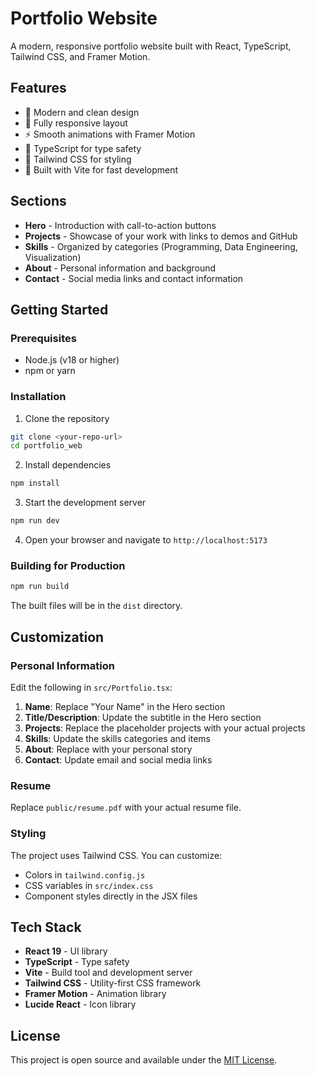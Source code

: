 # Portfolio Website

A modern, responsive portfolio website built with React, TypeScript, Tailwind CSS, and Framer Motion.

## Features

- 🎨 Modern and clean design
- 📱 Fully responsive layout
- ⚡ Smooth animations with Framer Motion
- 🎯 TypeScript for type safety
- 🎨 Tailwind CSS for styling
- 🔧 Built with Vite for fast development

## Sections

- **Hero** - Introduction with call-to-action buttons
- **Projects** - Showcase of your work with links to demos and GitHub
- **Skills** - Organized by categories (Programming, Data Engineering, Visualization)
- **About** - Personal information and background
- **Contact** - Social media links and contact information

## Getting Started

### Prerequisites

- Node.js (v18 or higher)
- npm or yarn

### Installation

1. Clone the repository
```bash
git clone <your-repo-url>
cd portfolio_web
```

2. Install dependencies
```bash
npm install
```

3. Start the development server
```bash
npm run dev
```

4. Open your browser and navigate to `http://localhost:5173`

### Building for Production

```bash
npm run build
```

The built files will be in the `dist` directory.

## Customization

### Personal Information

Edit the following in `src/Portfolio.tsx`:

1. **Name**: Replace "Your Name" in the Hero section
2. **Title/Description**: Update the subtitle in the Hero section
3. **Projects**: Replace the placeholder projects with your actual projects
4. **Skills**: Update the skills categories and items
5. **About**: Replace with your personal story
6. **Contact**: Update email and social media links

### Resume

Replace `public/resume.pdf` with your actual resume file.

### Styling

The project uses Tailwind CSS. You can customize:

- Colors in `tailwind.config.js`
- CSS variables in `src/index.css`
- Component styles directly in the JSX files

## Tech Stack

- **React 19** - UI library
- **TypeScript** - Type safety
- **Vite** - Build tool and development server
- **Tailwind CSS** - Utility-first CSS framework
- **Framer Motion** - Animation library
- **Lucide React** - Icon library

## License

This project is open source and available under the [MIT License](LICENSE).